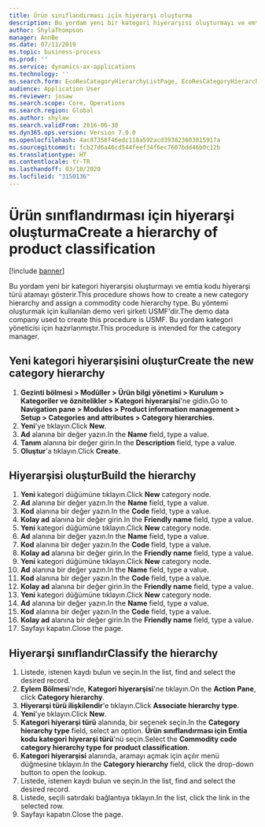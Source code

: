 ```yaml
---
title: Ürün sınıflandırması için hiyerarşi oluşturma
description: Bu yordam yeni bir kategori hiyerarşisi oluşturmayı ve emtia kodu hiyerarşi türü atamayı gösterir.
author: ShylaThompson
manager: AnnBe
ms.date: 07/11/2019
ms.topic: business-process
ms.prod: ''
ms.service: dynamics-ax-applications
ms.technology: ''
ms.search.form: EcoResCategoryHierarchyListPage, EcoResCategoryHierarchyCreate, EcoResCategory, EcoResCategoryHierarchyRole
audience: Application User
ms.reviewer: josaw
ms.search.scope: Core, Operations
ms.search.region: Global
ms.author: shylaw
ms.search.validFrom: 2016-06-30
ms.dyn365.ops.version: Version 7.0.0
ms.openlocfilehash: 4ac87356f46edc118a592acd393823603815917a
ms.sourcegitcommit: fcb27d6a46cd544feef34f6ec7607bdd46b0c12b
ms.translationtype: HT
ms.contentlocale: tr-TR
ms.lasthandoff: 03/18/2020
ms.locfileid: "3150136"
---
```

# <a name="create-a-hierarchy-of-product-classification"></a><span data-ttu-id="ecbea-103">Ürün sınıflandırması için hiyerarşi oluşturma</span><span class="sxs-lookup"><span data-stu-id="ecbea-103">Create a hierarchy of product classification</span></span>

[!include [banner](../../includes/banner.md)]

<span data-ttu-id="ecbea-104">Bu yordam yeni bir kategori hiyerarşisi oluşturmayı ve emtia kodu hiyerarşi türü atamayı gösterir.</span><span class="sxs-lookup"><span data-stu-id="ecbea-104">This procedure shows how to create a new category hierarchy and assign a commodity code hierarchy type.</span></span> <span data-ttu-id="ecbea-105">Bu yöntemi oluşturmak için kullanılan demo veri şirketi USMF'dir.</span><span class="sxs-lookup"><span data-stu-id="ecbea-105">The demo data company used to create this procedure is USMF.</span></span> <span data-ttu-id="ecbea-106">Bu yordam kategori yöneticisi için hazırlanmıştır.</span><span class="sxs-lookup"><span data-stu-id="ecbea-106">This procedure is intended for the category manager.</span></span>


## <a name="create-the-new-category-hierarchy"></a><span data-ttu-id="ecbea-107">Yeni kategori hiyerarşisini oluştur</span><span class="sxs-lookup"><span data-stu-id="ecbea-107">Create the new category hierarchy</span></span>
1. <span data-ttu-id="ecbea-108">**Gezinti bölmesi > Modüller > Ürün bilgi yönetimi > Kurulum > Kategoriler ve öznitelikler > Kategori hiyerarşisi**'ne gidin.</span><span class="sxs-lookup"><span data-stu-id="ecbea-108">Go to **Navigation pane > Modules > Product information management > Setup > Categories and attributes > Category hierarchies**.</span></span>
2. <span data-ttu-id="ecbea-109">**Yeni**'ye tıklayın.</span><span class="sxs-lookup"><span data-stu-id="ecbea-109">Click **New**.</span></span>
3. <span data-ttu-id="ecbea-110">**Ad** alanına bir değer yazın.</span><span class="sxs-lookup"><span data-stu-id="ecbea-110">In the **Name** field, type a value.</span></span>
4. <span data-ttu-id="ecbea-111">**Tanım** alanına bir değer girin.</span><span class="sxs-lookup"><span data-stu-id="ecbea-111">In the **Description** field, type a value.</span></span>
5. <span data-ttu-id="ecbea-112">**Oluştur**'a tıklayın.</span><span class="sxs-lookup"><span data-stu-id="ecbea-112">Click **Create**.</span></span>

## <a name="build-the-hierarchy"></a><span data-ttu-id="ecbea-113">Hiyerarşisi oluştur</span><span class="sxs-lookup"><span data-stu-id="ecbea-113">Build the hierarchy</span></span>
1. <span data-ttu-id="ecbea-114">**Yeni** kategori düğümüne tıklayın.</span><span class="sxs-lookup"><span data-stu-id="ecbea-114">Click **New** category node.</span></span>
2. <span data-ttu-id="ecbea-115">**Ad** alanına bir değer yazın.</span><span class="sxs-lookup"><span data-stu-id="ecbea-115">In the **Name** field, type a value.</span></span>
3. <span data-ttu-id="ecbea-116">**Kod** alanına bir değer yazın.</span><span class="sxs-lookup"><span data-stu-id="ecbea-116">In the **Code** field, type a value.</span></span>
4. <span data-ttu-id="ecbea-117">**Kolay ad** alanına bir değer girin.</span><span class="sxs-lookup"><span data-stu-id="ecbea-117">In the **Friendly name** field, type a value.</span></span>
5. <span data-ttu-id="ecbea-118">**Yeni** kategori düğümüne tıklayın.</span><span class="sxs-lookup"><span data-stu-id="ecbea-118">Click **New** category node.</span></span>
6. <span data-ttu-id="ecbea-119">**Ad** alanına bir değer yazın.</span><span class="sxs-lookup"><span data-stu-id="ecbea-119">In the **Name** field, type a value.</span></span>
7. <span data-ttu-id="ecbea-120">**Kod** alanına bir değer yazın.</span><span class="sxs-lookup"><span data-stu-id="ecbea-120">In the **Code** field, type a value.</span></span>
8. <span data-ttu-id="ecbea-121">**Kolay ad** alanına bir değer girin.</span><span class="sxs-lookup"><span data-stu-id="ecbea-121">In the **Friendly name** field, type a value.</span></span>
9. <span data-ttu-id="ecbea-122">**Yeni** kategori düğümüne tıklayın.</span><span class="sxs-lookup"><span data-stu-id="ecbea-122">Click **New** category node.</span></span>
10. <span data-ttu-id="ecbea-123">**Ad** alanına bir değer yazın.</span><span class="sxs-lookup"><span data-stu-id="ecbea-123">In the **Name** field, type a value.</span></span>
11. <span data-ttu-id="ecbea-124">**Kod** alanına bir değer yazın.</span><span class="sxs-lookup"><span data-stu-id="ecbea-124">In the **Code** field, type a value.</span></span>
12. <span data-ttu-id="ecbea-125">**Kolay ad** alanına bir değer girin.</span><span class="sxs-lookup"><span data-stu-id="ecbea-125">In the **Friendly name** field, type a value.</span></span>
13. <span data-ttu-id="ecbea-126">**Yeni** kategori düğümüne tıklayın.</span><span class="sxs-lookup"><span data-stu-id="ecbea-126">Click **New** category node.</span></span>
14. <span data-ttu-id="ecbea-127">**Ad** alanına bir değer yazın.</span><span class="sxs-lookup"><span data-stu-id="ecbea-127">In the **Name** field, type a value.</span></span>
15. <span data-ttu-id="ecbea-128">**Kod** alanına bir değer yazın.</span><span class="sxs-lookup"><span data-stu-id="ecbea-128">In the **Code** field, type a value.</span></span>
16. <span data-ttu-id="ecbea-129">**Kolay ad** alanına bir değer girin.</span><span class="sxs-lookup"><span data-stu-id="ecbea-129">In the **Friendly name** field, type a value.</span></span>
17. <span data-ttu-id="ecbea-130">Sayfayı kapatın.</span><span class="sxs-lookup"><span data-stu-id="ecbea-130">Close the page.</span></span>

## <a name="classify-the-hierarchy"></a><span data-ttu-id="ecbea-131">Hiyerarşi sınıflandır</span><span class="sxs-lookup"><span data-stu-id="ecbea-131">Classify the hierarchy</span></span>
1. <span data-ttu-id="ecbea-132">Listede, istenen kaydı bulun ve seçin.</span><span class="sxs-lookup"><span data-stu-id="ecbea-132">In the list, find and select the desired record.</span></span>
2. <span data-ttu-id="ecbea-133">**Eylem Bölmesi**'nde, **Kategori hiyerarşisi**'ne tıklayın.</span><span class="sxs-lookup"><span data-stu-id="ecbea-133">On the **Action Pane**, click **Category hierarchy**.</span></span>
3. <span data-ttu-id="ecbea-134">**Hiyerarşi türü ilişkilendir**'e tıklayın.</span><span class="sxs-lookup"><span data-stu-id="ecbea-134">Click **Associate hierarchy type**.</span></span>
4. <span data-ttu-id="ecbea-135">**Yeni**'ye tıklayın.</span><span class="sxs-lookup"><span data-stu-id="ecbea-135">Click **New**.</span></span>
5. <span data-ttu-id="ecbea-136">**Kategori hiyerarşi türü** alanında, bir seçenek seçin.</span><span class="sxs-lookup"><span data-stu-id="ecbea-136">In the **Category hierarchy type** field, select an option.</span></span> <span data-ttu-id="ecbea-137">**Ürün sınıflandırması için Emtia kodu kategori hiyerarşi türü**'nü seçin.</span><span class="sxs-lookup"><span data-stu-id="ecbea-137">Select the **Commodity code category hierarchy type for product classification**.</span></span>  
6. <span data-ttu-id="ecbea-138">**Kategori hiyerarşisi** alanında, aramayı açmak için açılır menü düğmesine tıklayın.</span><span class="sxs-lookup"><span data-stu-id="ecbea-138">In the **Category hierarchy** field, click the drop-down button to open the lookup.</span></span>
7. <span data-ttu-id="ecbea-139">Listede, istenen kaydı bulun ve seçin.</span><span class="sxs-lookup"><span data-stu-id="ecbea-139">In the list, find and select the desired record.</span></span>
8. <span data-ttu-id="ecbea-140">Listede, seçili satırdaki bağlantıya tıklayın.</span><span class="sxs-lookup"><span data-stu-id="ecbea-140">In the list, click the link in the selected row.</span></span>
9. <span data-ttu-id="ecbea-141">Sayfayı kapatın.</span><span class="sxs-lookup"><span data-stu-id="ecbea-141">Close the page.</span></span>

